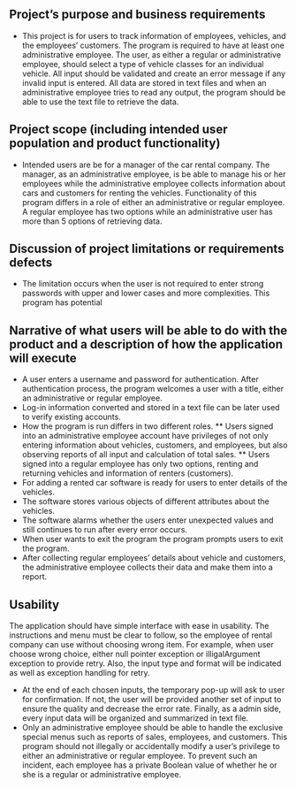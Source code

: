 ## Project’s purpose and business requirements
 *  This project is for users to track information of employees, vehicles, and the employees’ customers. The program is required to have at least one administrative employee. The user, as either a regular or administrative employee, should select a type of vehicle classes for an individual vehicle. All input should be validated and create an error message if any invalid input is entered. All data are stored in text files and when an administrative employee tries to read any output, the program should be able to use the text file to retrieve the data.


## Project scope (including intended user population and product functionality)
 * Intended users are be for a manager of the car rental company. The manager, as an administrative employee, is be able to manage his or her employees while the administrative employee collects information about cars and customers for renting the vehicles. Functionality of this program differs in a role of either an administrative or regular employee. A regular employee has two options while an administrative user has more than 5 options of retrieving data.
  
## Discussion of project limitations or requirements defects
 * The limitation occurs when the user is not required to enter strong passwords with upper and lower cases and more complexities. This program has potential 
## Narrative of what users will be able to do with the product and a description of how the application will execute
 * A user enters a username and password for authentication. After authentication process, the program welcomes a user with a title, either an administrative or regular employee. 
 * Log-in information converted and stored in a text file can be later used to verify existing accounts.
  * How the program is run differs in two different roles.
     ** Users signed into an administrative employee account have privileges of not only entering information about vehicles, customers, and employees, but also observing reports of all input and calculation of total sales.
    ** Users signed into a regular employee has only two options, renting and returning vehicles and information of renters (customers).  
 * For adding a rented car software is ready for users to enter details of the vehicles.
 * The software stores various objects of different attributes about the vehicles.
 * The software alarms whether the users enter unexpected values and still continues to run after every error occurs.
 * When user wants to exit the program the program prompts users to exit the program.
 * After collecting regular employees’ details about vehicle and customers, the administrative employee collects their data and make them into a report.
## Usability
The application should have simple interface with ease in usability.  The instructions and menu must be clear to follow, so the employee of rental company can use without choosing wrong item.  For example, when user choose wrong choice, either null pointer exception or illigalArgument exception to provide retry. Also, the input type and format will be indicated as well as exception handling for retry. 
 * At the end of each chosen inputs, the temporary pop-up will ask to user for confirmation. If not, the user will be provided another set of input to ensure the quality and decrease the error rate. Finally, as a admin side, every input data will be organized and summarized in text file. 
 * Only an administrative employee should be able to handle the exclusive special menus such as reports of sales, employees, and customers. This program should not illegally or accidentally modify a user’s privilege to either an administrative or regular employee. To prevent such an incident, each employee has a private Boolean value of whether he or she is a regular or administrative employee.
